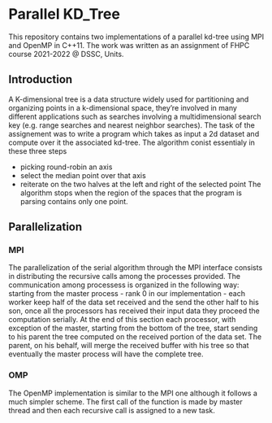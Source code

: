 # Parallel KD_Tree
This repository contains two implementations of a parallel kd-tree using MPI and OpenMP in C++11. The work was written as an assignment of FHPC course 2021-2022 @ DSSC, Units.
## Introduction
A K-dimensional tree is a data structure widely used for partitioning and organizing
points in a k-dimensional space, they’re involved in many different applications
such as searches involving a multidimensional search key (e.g. range
searches and nearest neighbor searches). The task of the assignement was to write a program which takes as input a 2d dataset and compute over it the associated kd-tree.
The algorithm conist essentialy in these three steps
- picking round-robin an axis
- select the median point over that axis
- reiterate on the two halves at the left and right of the selected point
The algorithm stops when the region of the spaces that the program is parsing contains only one point. 
## Parallelization
### MPI
The parallelization of the serial algorithm through the MPI interface consists
in distributing the recursive calls among the processes provided. The communication among processess is organized in the following way: 
starting from the master process - rank 0 in our implementation - each worker
keep half of the data set received and the send the other half to his son, once
all the processors has received their input data they proceed the computation
serially. At the end of this section each processor, with exception of the master,
starting from the bottom of the tree, start sending to his parent the tree computed
on the received portion of the data set. The parent, on his behalf, will
merge the received buffer with his tree so that eventually the master process
will have the complete tree.
### OMP 
The OpenMP implementation is similar to the MPI one although it follows a
much simpler scheme. The first call of the function is made by master thread
and then each recursive call is assigned to a new task.
